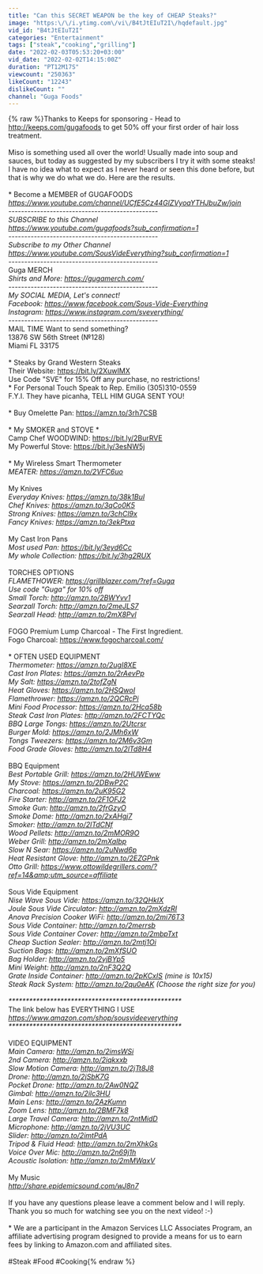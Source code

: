 ```yaml
---
title: "Can this SECRET WEAPON be the key of CHEAP Steaks?"
image: "https:\/\/i.ytimg.com\/vi\/B4tJtEIuT2I\/hqdefault.jpg"
vid_id: "B4tJtEIuT2I"
categories: "Entertainment"
tags: ["steak","cooking","grilling"]
date: "2022-02-03T05:53:20+03:00"
vid_date: "2022-02-02T14:15:00Z"
duration: "PT12M17S"
viewcount: "250363"
likeCount: "12243"
dislikeCount: ""
channel: "Guga Foods"
---
```

{% raw %}Thanks to Keeps for sponsoring - Head to <a rel="nofollow" target="blank" href="http://keeps.com/gugafoods">http://keeps.com/gugafoods</a> to get 50% off your first order of hair loss treatment.<br /><br />Miso is something used all over the world! Usually made into soup and sauces, but today as suggested by my subscribers I try it with some steaks! I have no idea what to expect as I never heard or seen this done before, but that is why we do what we do. Here are the results.<br /><br />* Become a MEMBER of GUGAFOODS *<br /><a rel="nofollow" target="blank" href="https://www.youtube.com/channel/UCfE5Cz44GlZVyoaYTHJbuZw/join">https://www.youtube.com/channel/UCfE5Cz44GlZVyoaYTHJbuZw/join</a><br />-----------------------------------------------<br />SUBSCRIBE to this Channel<br /><a rel="nofollow" target="blank" href="https://www.youtube.com/gugafoods?sub_confirmation=1">https://www.youtube.com/gugafoods?sub_confirmation=1</a><br />----------------------------------------------- <br />Subscribe to my Other Channel<br /><a rel="nofollow" target="blank" href="https://www.youtube.com/SousVideEverything?sub_confirmation=1">https://www.youtube.com/SousVideEverything?sub_confirmation=1</a><br />-----------------------------------------------<br />* Guga MERCH *<br />Shirts and More: <a rel="nofollow" target="blank" href="https://gugamerch.com/">https://gugamerch.com/</a><br />-----------------------------------------------<br />My SOCIAL MEDIA, Let's connect!<br />Facebook: <a rel="nofollow" target="blank" href="https://www.facebook.com/Sous-Vide-Everything">https://www.facebook.com/Sous-Vide-Everything</a><br />Instagram: <a rel="nofollow" target="blank" href="https://www.instagram.com/sveverything/">https://www.instagram.com/sveverything/</a><br />-----------------------------------------------<br />* MAIL TIME Want to send something?<br />13876 SW 56th Street (№128)<br />Miami FL 33175<br /><br />* Steaks by Grand Western Steaks<br />Their Website: <a rel="nofollow" target="blank" href="https://bit.ly/2XuwIMX">https://bit.ly/2XuwIMX</a> <br />Use Code &quot;SVE&quot; for 15% Off any purchase, no restrictions! <br />* For Personal Touch Speak to Rep. Emilio (305)310-0559 <br />F.Y.I. They have picanha, TELL HIM GUGA SENT YOU!<br /><br />* Buy Omelette Pan: <a rel="nofollow" target="blank" href="https://amzn.to/3rh7CSB">https://amzn.to/3rh7CSB</a><br /><br />* My SMOKER and STOVE * <br />Camp Chef WOODWIND: <a rel="nofollow" target="blank" href="https://bit.ly/2BurRVE">https://bit.ly/2BurRVE</a><br />My Powerful Stove: <a rel="nofollow" target="blank" href="https://bit.ly/3esNW5j">https://bit.ly/3esNW5j</a><br /><br />* My Wireless Smart Thermometer *<br />MEATER: <a rel="nofollow" target="blank" href="https://amzn.to/2VFC6uo">https://amzn.to/2VFC6uo</a><br /><br />* My Knives *<br />Everyday Knives: <a rel="nofollow" target="blank" href="https://amzn.to/38k1BuI​">https://amzn.to/38k1BuI​</a><br />Chef Knives: <a rel="nofollow" target="blank" href="https://amzn.to/3qCo0K5​">https://amzn.to/3qCo0K5​</a><br />Strong Knives: <a rel="nofollow" target="blank" href="https://amzn.to/3chCl9x​">https://amzn.to/3chCl9x​</a><br />Fancy Knives: <a rel="nofollow" target="blank" href="https://amzn.to/3ekPtxa">https://amzn.to/3ekPtxa</a><br /><br />* My Cast Iron Pans *<br />Most used Pan: <a rel="nofollow" target="blank" href="https://bit.ly/3eyd6Cc">https://bit.ly/3eyd6Cc</a><br />My whole Collection: <a rel="nofollow" target="blank" href="https://bit.ly/3hg2RUX">https://bit.ly/3hg2RUX</a><br /><br />* TORCHES OPTIONS *<br />FLAMETHOWER: <a rel="nofollow" target="blank" href="https://grillblazer.com/?ref=Guga">https://grillblazer.com/?ref=Guga</a><br />Use code &quot;Guga&quot; for 10% off<br />Small Torch: <a rel="nofollow" target="blank" href="http://amzn.to/2BWYvv1">http://amzn.to/2BWYvv1</a><br />Searzall Torch: <a rel="nofollow" target="blank" href="http://amzn.to/2meJLS7">http://amzn.to/2meJLS7</a><br />Searzall Head: <a rel="nofollow" target="blank" href="http://amzn.to/2mX8Pvl">http://amzn.to/2mX8Pvl</a><br /><br />* FOGO Premium Lump Charcoal - The First Ingredient.<br />Fogo Charcoal: <a rel="nofollow" target="blank" href="https://www.fogocharcoal.com/">https://www.fogocharcoal.com/</a><br /><br />* OFTEN USED EQUIPMENT *<br />Thermometer: <a rel="nofollow" target="blank" href="https://amzn.to/2ugI8XE">https://amzn.to/2ugI8XE</a><br />Cast Iron Plates: <a rel="nofollow" target="blank" href="https://amzn.to/2rAevPp">https://amzn.to/2rAevPp</a><br />My Salt: <a rel="nofollow" target="blank" href="https://amzn.to/2tofZgN">https://amzn.to/2tofZgN</a><br />Heat Gloves: <a rel="nofollow" target="blank" href="https://amzn.to/2HSQwoI">https://amzn.to/2HSQwoI</a><br />Flamethrower: <a rel="nofollow" target="blank" href="https://amzn.to/2QCRcPi">https://amzn.to/2QCRcPi</a><br />Mini Food Processor: <a rel="nofollow" target="blank" href="https://amzn.to/2Hca58b">https://amzn.to/2Hca58b</a><br />Steak Cast Iron Plates: <a rel="nofollow" target="blank" href="http://amzn.to/2FCTYQc">http://amzn.to/2FCTYQc</a><br />BBQ Large Tongs: <a rel="nofollow" target="blank" href="https://amzn.to/2Utcrsr">https://amzn.to/2Utcrsr</a><br />Burger Mold: <a rel="nofollow" target="blank" href="https://amzn.to/2JMh6xW">https://amzn.to/2JMh6xW</a><br />Tongs Tweezers: <a rel="nofollow" target="blank" href="https://amzn.to/2M6v3Gm">https://amzn.to/2M6v3Gm</a><br />Food Grade Gloves: <a rel="nofollow" target="blank" href="http://amzn.to/2lTd8H4">http://amzn.to/2lTd8H4</a><br /><br />* BBQ Equipment *<br />Best Portable Grill: <a rel="nofollow" target="blank" href="https://amzn.to/2HUWEww">https://amzn.to/2HUWEww</a><br />My Stove: <a rel="nofollow" target="blank" href="https://amzn.to/2DBwP2C">https://amzn.to/2DBwP2C</a><br />Charcoal: <a rel="nofollow" target="blank" href="https://amzn.to/2uK95G2">https://amzn.to/2uK95G2</a><br />Fire Starter: <a rel="nofollow" target="blank" href="http://amzn.to/2F1OFJ2">http://amzn.to/2F1OFJ2</a><br />Smoke Gun: <a rel="nofollow" target="blank" href="http://amzn.to/2frGzyO">http://amzn.to/2frGzyO</a><br />Smoke Dome: <a rel="nofollow" target="blank" href="http://amzn.to/2xAHgj7">http://amzn.to/2xAHgj7</a><br />Smoker: <a rel="nofollow" target="blank" href="http://amzn.to/2lTdCNf">http://amzn.to/2lTdCNf</a><br />Wood Pellets: <a rel="nofollow" target="blank" href="http://amzn.to/2mMOR9O">http://amzn.to/2mMOR9O</a><br />Weber Grill: <a rel="nofollow" target="blank" href="http://amzn.to/2mXaIbp">http://amzn.to/2mXaIbp</a> <br />Slow N Sear: <a rel="nofollow" target="blank" href="https://amzn.to/2uNwd6p">https://amzn.to/2uNwd6p</a><br />Heat Resistant Glove: <a rel="nofollow" target="blank" href="http://amzn.to/2EZGPnk">http://amzn.to/2EZGPnk</a><br />Otto Grill: <a rel="nofollow" target="blank" href="https://www.ottowildegrillers.com/?ref=14&amp;utm_source=affiliate">https://www.ottowildegrillers.com/?ref=14&amp;utm_source=affiliate</a><br /><br />* Sous Vide Equipment *<br />Nise Wave Sous Vide: <a rel="nofollow" target="blank" href="https://amzn.to/32QHkIX">https://amzn.to/32QHkIX</a><br />Joule Sous Vide Circulator: <a rel="nofollow" target="blank" href="http://amzn.to/2mXdzRI">http://amzn.to/2mXdzRI</a><br />Anova Precision Cooker WiFi: <a rel="nofollow" target="blank" href="http://amzn.to/2mi76T3">http://amzn.to/2mi76T3</a><br />Sous Vide Container: <a rel="nofollow" target="blank" href="http://amzn.to/2merrsb">http://amzn.to/2merrsb</a><br />Sous Vide Container Cover: <a rel="nofollow" target="blank" href="http://amzn.to/2mbpTxt">http://amzn.to/2mbpTxt</a><br />Cheap Suction Sealer: <a rel="nofollow" target="blank" href="http://amzn.to/2mtj1Oi">http://amzn.to/2mtj1Oi</a><br />Suction Bags: <a rel="nofollow" target="blank" href="http://amzn.to/2mXfSUO">http://amzn.to/2mXfSUO</a><br />Bag Holder: <a rel="nofollow" target="blank" href="http://amzn.to/2vjBYp5">http://amzn.to/2vjBYp5</a><br />Mini Weight: <a rel="nofollow" target="blank" href="http://amzn.to/2nF3Q2Q">http://amzn.to/2nF3Q2Q</a><br />Grate Inside Container: <a rel="nofollow" target="blank" href="http://amzn.to/2pKCxIS">http://amzn.to/2pKCxIS</a> (mine is 10x15)<br />Steak Rack System: <a rel="nofollow" target="blank" href="http://amzn.to/2qu0eAK">http://amzn.to/2qu0eAK</a> (Choose the right size for you)<br /><br />**************************************************<br />* The link below has EVERYTHING I USE *<br /><a rel="nofollow" target="blank" href="https://www.amazon.com/shop/sousvideeverything">https://www.amazon.com/shop/sousvideeverything</a><br />**************************************************<br /><br />* VIDEO EQUIPMENT *<br />Main Camera: <a rel="nofollow" target="blank" href="http://amzn.to/2imsWSi">http://amzn.to/2imsWSi</a><br />2nd Camera: <a rel="nofollow" target="blank" href="http://amzn.to/2iqkxxb">http://amzn.to/2iqkxxb</a><br />Slow Motion Camera: <a rel="nofollow" target="blank" href="http://amzn.to/2jTt8J8">http://amzn.to/2jTt8J8</a><br />Drone: <a rel="nofollow" target="blank" href="http://amzn.to/2jSbK7G">http://amzn.to/2jSbK7G</a><br />Pocket Drone: <a rel="nofollow" target="blank" href="http://amzn.to/2Aw0NQZ">http://amzn.to/2Aw0NQZ</a><br />Gimbal: <a rel="nofollow" target="blank" href="http://amzn.to/2ilc3HU">http://amzn.to/2ilc3HU</a><br />Main Lens: <a rel="nofollow" target="blank" href="http://amzn.to/2AzKumn">http://amzn.to/2AzKumn</a><br />Zoom Lens: <a rel="nofollow" target="blank" href="http://amzn.to/2BMF7k8">http://amzn.to/2BMF7k8</a><br />Large Travel Camera: <a rel="nofollow" target="blank" href="http://amzn.to/2ntMidD">http://amzn.to/2ntMidD</a><br />Microphone: <a rel="nofollow" target="blank" href="http://amzn.to/2jVU3UC">http://amzn.to/2jVU3UC</a> <br />Slider: <a rel="nofollow" target="blank" href="http://amzn.to/2imtPdA">http://amzn.to/2imtPdA</a><br />Tripod &amp; Fluid Head: <a rel="nofollow" target="blank" href="http://amzn.to/2mXhkGs">http://amzn.to/2mXhkGs</a> <br />Voice Over Mic: <a rel="nofollow" target="blank" href="http://amzn.to/2n69j1h">http://amzn.to/2n69j1h</a><br />Acoustic Isolation: <a rel="nofollow" target="blank" href="http://amzn.to/2mMWaxV">http://amzn.to/2mMWaxV</a><br /><br />* My Music *<br /><a rel="nofollow" target="blank" href="http://share.epidemicsound.com/wJ8n7">http://share.epidemicsound.com/wJ8n7</a><br /><br />* If you have any questions please leave a comment below and I will reply. Thank you so much for watching see you on the next video! :-) <br /><br />* We are a participant in the Amazon Services LLC Associates Program, an affiliate advertising program designed to provide a means for us to earn fees by linking to Amazon.com and affiliated sites.<br /><br />#Steak #Food #Cooking{% endraw %}
